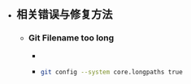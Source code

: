 - ## 相关错误与修复方法
	- ### Git Filename too long
		-
		- ```bash
		  git config --system core.longpaths true
		  ```